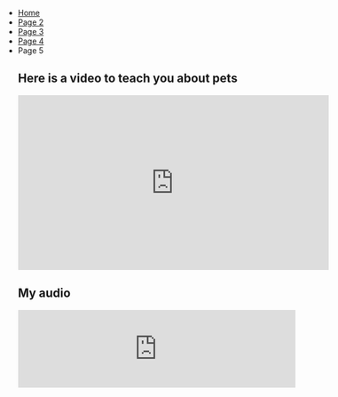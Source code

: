   
  <ul class="breadcrumb">
  <li><a href="https://luciapusateri.github.io/test/index.html">Home</a></li>
  <li><a href="pag2.html">Page 2</a></li>
  <li><a href="pag3.html">Page 3</a></li>
  <li><a href="pag4.html">Page 4</a></li>
  <li>Page 5</li>
  
  <h2> Here is a video to teach you about pets</h2>
  <iframe width="560" height="315" src="https://www.youtube.com/embed/nhWNp1FlPlg" frameborder="0" gesture="media" allowfullscreen></iframe>

<h2> My audio </h2>
<iframe src="https://archive.org/embed/Audio_201711" width="500" height="140" frameborder="0" webkitallowfullscreen="true" mozallowfullscreen="true" allowfullscreen></iframe>
